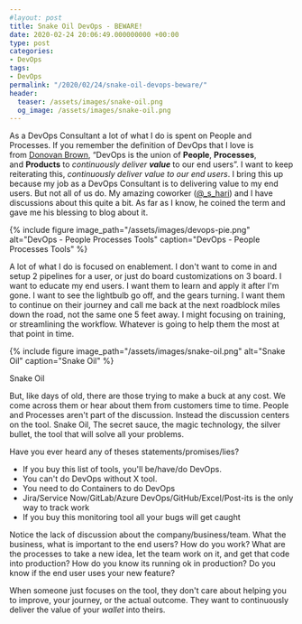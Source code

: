 ```yaml
---
#layout: post
title: Snake Oil DevOps - BEWARE!
date: 2020-02-24 20:06:49.000000000 +00:00
type: post
categories:
- DevOps
tags: 
- DevOps
permalink: "/2020/02/24/snake-oil-devops-beware/"
header:
  teaser: /assets/images/snake-oil.png
  og_image: /assets/images/snake-oil.png
---
```



As a DevOps Consultant a lot of what I do is spent on People and Processes. If you remember the definition of DevOps that I love is from [Donovan Brown](http://donovanbrown.com/post/what-is-devops), “DevOps is the union of **People**, **Processes**, and **Products** to _continuously deliver **value**_ to our end users”. I want to keep reiterating this, _continuously deliver value to our end users_. I bring this up because my job as a DevOps Consultant is to delivering value to my end users. But not all of us do. My amazing coworker ([@\_s\_hari](https://twitter.com/_s_hari)) and I have discussions about this quite a bit. As far as I know, he coined the term and gave me his blessing to blog about it.

{% include figure image_path="/assets/images/devops-pie.png" alt="DevOps - People Processes Tools" caption="DevOps - People Processes Tools" %}

A lot of what I do is focused on enablement. I don't want to come in and setup 2 pipelines for a user, or just do board customizations on 3 board. I want to educate my end users. I want them to learn and apply it after I'm gone. I want to see the lightbulb go off, and the gears turning. I want them to continue on their journey and call me back at the next roadblock miles down the road, not the same one 5 feet away. I might focusing on training, or streamlining the workflow. Whatever is going to help them the most at that point in time.

{% include figure image_path="/assets/images/snake-oil.png" alt="Snake Oil" caption="Snake Oil" %}

Snake Oil

But, like days of old, there are those trying to make a buck at any cost. We come across them or hear about them from customers time to time. People and Processes aren't part of the discussion. Instead the discussion centers on the tool. Snake Oil, The secret sauce, the magic technology, the silver bullet, the tool that will solve all your problems.

Have you ever heard any of theses statements/promises/lies?

- If you buy this list of tools, you'll be/have/do DevOps.
- You can't do DevOps without X tool.
- You need to do Containers to do DevOps
- Jira/Service Now/GitLab/Azure DevOps/GitHub/Excel/Post-its is the only way to track work
- If you buy this monitoring tool all your bugs will get caught

Notice the lack of discussion about the company/business/team. What the business, what is important to the end users? How do you work? What are the processes to take a new idea, let the team work on it, and get that code into production? How do you know its running ok in production? Do you know if the end user uses your new feature?

When someone just focuses on the tool, they don't care about helping you to improve, your journey, or the actual outcome. They want to continuously deliver the value of your _wallet_ into theirs.
